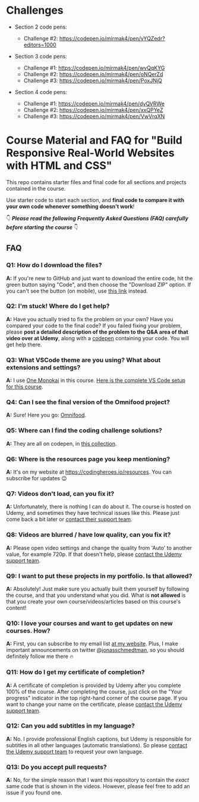 # Challenges

-   Section 2 code pens:

    -   Challenge #2: https://codepen.io/mirmak4/pen/vYQZedr?editors=1000

-   Section 3 code pens:

    -   Challenge #1: https://codepen.io/mirmak4/pen/wvQqKYG
    -   Challenge #2: https://codepen.io/mirmak4/pen/oNQerZd
    -   Challenge #3: https://codepen.io/mirmak4/pen/PoxJNjQ

-   Section 4 code pens:

    -   Challenge #1: https://codepen.io/mirmak4/pen/dyQVRWe
    -   Challenge #2: https://codepen.io/mirmak4/pen/xxQPYeZ
    -   Challenge #3: https://codepen.io/mirmak4/pen/VwVrqXN

# Course Material and FAQ for "Build Responsive Real-World Websites with HTML and CSS"

This repo contains starter files and final code for all sections and projects contained in the course.

Use starter code to start each section, and **final code to compare it with your own code whenever something doesn't work**!

👇 **_Please read the following Frequently Asked Questions (FAQ) carefully before starting the course_** 👇

## FAQ

### Q1: How do I download the files?

**A:** If you're new to GitHub and just want to download the entire code, hit the green button saying "Code", and then choose the "Download ZIP" option. If you can't see the button (on mobile), use [this link](https://github.com/jonasschmedtmann/html-css-course/archive/master.zip) instead.

### Q2: I'm stuck! Where do I get help?

**A:** Have you actually tried to fix the problem on your own? Have you compared your code to the final code? If you failed fixing your problem, please **post a detailed description of the problem to the Q&A area of that video over at Udemy**, along with a [codepen](https://codepen.io/pen/) containing your code. You will get help there.

### Q3: What VSCode theme are you using? What about extensions and settings?

**A:** I use [One Monokai](https://marketplace.visualstudio.com/items?itemName=azemoh.one-monokai) in this course. [Here is the complete VS Code setup for this course](vscode-setup.md).

### Q4: Can I see the final version of the Omnifood project?

**A:** Sure! Here you go: [Omnifood](https://www.omnifood.dev).

### Q5: Where can I find the coding challenge solutions?

**A:** They are all on codepen, in [this collection](https://codepen.io/collection/7b5e288cb64df1ecc5da8d7a0e78c007?grid_type=list).

### Q6: Where is the resources page you keep mentioning?

**A:** It's on my website at <https://codingheroes.io/resources>. You can subscribe for updates 😉

### Q7: Videos don't load, can you fix it?

**A:** Unfortunately, there is nothing I can do about it. The course is hosted on Udemy, and sometimes they have technical issues like this. Please just come back a bit later or [contact their support team](https://support.udemy.com/hc/en-us).

### Q8: Videos are blurred / have low quality, can you fix it?

**A:** Please open video settings and change the quality from 'Auto' to another value, for example 720p. If that doesn't help, please [contact the Udemy support team](https://support.udemy.com/hc/en-us).

### Q9: I want to put these projects in my portfolio. Is that allowed?

**A:** Absolutely! Just make sure you actually built them yourself by following the course, and that you understand what you did. What is **not allowed** is that you create your own course/videos/articles based on this course's content!

### Q10: I love your courses and want to get updates on new courses. How?

**A:** First, you can subscribe to my email list [at my website](http://codingheroes.io/resources). Plus, I make important announcements on twitter [@jonasschmedtman](https://twitter.com/jonasschmedtman), so you should definitely follow me there 🔥

### Q11: How do I get my certificate of completion?

**A:** A certificate of completion is provided by Udemy after you complete 100% of the course. After completing the course, just click on the "Your progress" indicator in the top right-hand corner of the course page. If you want to change your name on the certificate, please [contact the Udemy support team](https://support.udemy.com/hc/en-us).

### Q12: Can you add subtitles in my language?

**A:** No. I provide professional English captions, but Udemy is responsible for subtitles in all other languages (automatic translations). So please [contact the Udemy support team](https://support.udemy.com/hc/en-us) to request your own language.

### Q13: Do you accept pull requests?

**A:** No, for the simple reason that I want this repository to contain the _exact_ same code that is shown in the videos. However, please feel free to add an issue if you found one.

